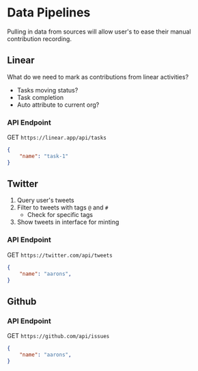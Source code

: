 # Data Pipelines

Pulling in data from sources will allow user's to ease their manual contribution recording.


## Linear

What do we need to mark as contributions from linear activities?
- Tasks moving status?
- Task completion
- Auto attribute to current org?

### API Endpoint

GET `https://linear.app/api/tasks`

```json
{
    "name": "task-1"
}
```

## Twitter

1. Query user's tweets
2. Filter to tweets with tags `@` and `#`
   - Check for specific tags
3. Show tweets in interface for minting

### API Endpoint

GET `https://twitter.com/api/tweets`

```json
{
    "name": "aarons",
}
```

## Github

### API Endpoint

GET `https://github.com/api/issues`

```json
{
    "name": "aarons",
}
```

